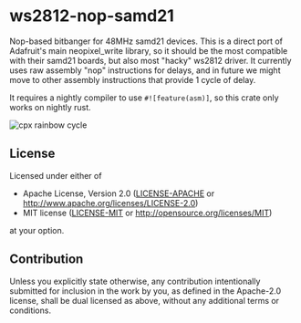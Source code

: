 # ws2812-nop-samd21
Nop-based bitbanger for 48MHz samd21 devices. This is a direct port of Adafruit's main neopixel_write library, so it should be the most compatible with their samd21 boards, but also most "hacky" ws2812 driver. It currently uses raw assembly "nop" instructions for delays, and in future we might move to other assembly instructions that provide 1 cycle of delay.

It requires a nightly compiler to use `#![feature(asm)]`, so this crate only works on nightly rust.

![cpx rainbow cycle](https://github.com/smart-leds-rs/ws2812-nop-samd21/blob/master/cpx_rainbow.gif?raw=true)

## License

Licensed under either of

- Apache License, Version 2.0 ([LICENSE-APACHE](LICENSE-APACHE) or http://www.apache.org/licenses/LICENSE-2.0)
- MIT license ([LICENSE-MIT](LICENSE-MIT) or http://opensource.org/licenses/MIT)

at your option.

## Contribution

Unless you explicitly state otherwise, any contribution intentionally submitted
for inclusion in the work by you, as defined in the Apache-2.0 license, shall be
dual licensed as above, without any additional terms or conditions.
